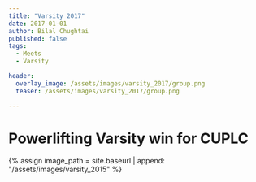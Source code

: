 ```yaml
---
title: "Varsity 2017"
date: 2017-01-01
author: Bilal Chughtai
published: false
tags:
  - Meets
  - Varsity

header:
  overlay_image: /assets/images/varsity_2017/group.png
  teaser: /assets/images/varsity_2017/group.png

---
```

# Powerlifting Varsity win for CUPLC

{% assign image_path = site.baseurl | append: "/assets/images/varsity_2015" %}

&nbsp;
